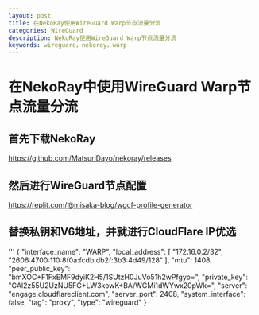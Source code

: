 ```yaml
---
layout: post
title: 在NekoRay使用WireGuard Warp节点流量分流
categories: WireGuard
description: NekoRay使用WireGuard Warp节点流量分流
keywords: wireguard，nekoray，warp
---
```


# 在NekoRay中使用WireGuard Warp节点流量分流

## 首先下载NekoRay

https://github.com/MatsuriDayo/nekoray/releases

## 然后进行WireGuard节点配置

https://replit.com/@misaka-blog/wgcf-profile-generator

## 替换私钥和V6地址，并就进行CloudFlare IP优选

'''
{
    "interface_name": "WARP",
    "local_address": [
        "172.16.0.2/32",
        "2606:4700:110:8f0a:fcdb:db2f:3b3:4d49/128"
    ],
    "mtu": 1408,
    "peer_public_key": "bmXOC+F1FxEMF9dyiK2H5/1SUtzH0JuVo51h2wPfgyo=",
    "private_key": "GAl2z55U2UzNU5FG+LW3kowK+BA/WGMi1dWYwx20pWk=",
    "server": "engage.cloudflareclient.com",
    "server_port": 2408,
    "system_interface": false,
    "tag": "proxy",
    "type": "wireguard"
}
